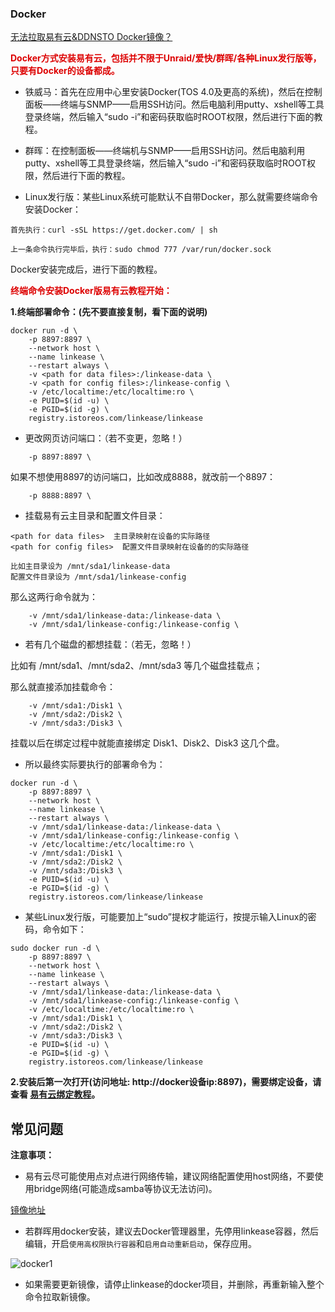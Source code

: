 ### Docker

[无法拉取易有云&DDNSTO Docker镜像？](https://www.bilibili.com/video/BV1FnUUYeEn9/)

**<font color="#dd0000">Docker方式安装易有云，包括并不限于Unraid/爱快/群晖/各种Linux发行版等，只要有Docker的设备都成。</font><br />**


* 铁威马：首先在应用中心里安装Docker(TOS 4.0及更高的系统)，然后在控制面板——终端与SNMP——启用SSH访问。然后电脑利用putty、xshell等工具登录终端，然后输入“sudo -i”和密码获取临时ROOT权限，然后进行下面的教程。

* 群晖：在控制面板——终端机与SNMP——启用SSH访问。然后电脑利用putty、xshell等工具登录终端，然后输入“sudo -i”和密码获取临时ROOT权限，然后进行下面的教程。

* Linux发行版：某些Linux系统可能默认不自带Docker，那么就需要终端命令安装Docker：

```
首先执行：curl -sSL https://get.docker.com/ | sh

上一条命令执行完毕后，执行：sudo chmod 777 /var/run/docker.sock
```
Docker安装完成后，进行下面的教程。

**<font color="#dd0000">终端命令安装Docker版易有云教程开始：</font><br />**

**1.终端部署命令：(先不要直接复制，看下面的说明)**

```
docker run -d \
    -p 8897:8897 \
    --network host \
    --name linkease \
    --restart always \
    -v <path for data files>:/linkease-data \
    -v <path for config files>:/linkease-config \
    -v /etc/localtime:/etc/localtime:ro \
    -e PUID=$(id -u) \
    -e PGID=$(id -g) \
    registry.istoreos.com/linkease/linkease
```

* 更改网页访问端口：（若不变更，忽略！）
```
    -p 8897:8897 \
```
如果不想使用8897的访问端口，比如改成8888，就改前一个8897：
```
    -p 8888:8897 \
```

* 挂载易有云主目录和配置文件目录：
```
<path for data files>  主目录映射在设备的实际路径
<path for config files>  配置文件目录映射在设备的的实际路径

比如主目录设为 /mnt/sda1/linkease-data
配置文件目录设为 /mnt/sda1/linkease-config
```
那么这两行命令就为：
```
    -v /mnt/sda1/linkease-data:/linkease-data \
    -v /mnt/sda1/linkease-config:/linkease-config \
```

 * 若有几个磁盘的都想挂载：（若无，忽略！）
 
比如有 /mnt/sda1、/mnt/sda2、/mnt/sda3 等几个磁盘挂载点；

那么就直接添加挂载命令：
``` 
    -v /mnt/sda1:/Disk1 \
    -v /mnt/sda2:/Disk2 \
    -v /mnt/sda3:/Disk3 \ 
```
挂载以后在绑定过程中就能直接绑定 Disk1、Disk2、Disk3 这几个盘。


* 所以最终实际要执行的部署命令为：

```
docker run -d \
    -p 8897:8897 \
    --network host \
    --name linkease \
    --restart always \
    -v /mnt/sda1/linkease-data:/linkease-data \
    -v /mnt/sda1/linkease-config:/linkease-config \
    -v /etc/localtime:/etc/localtime:ro \
    -v /mnt/sda1:/Disk1 \
    -v /mnt/sda2:/Disk2 \
    -v /mnt/sda3:/Disk3 \
    -e PUID=$(id -u) \
    -e PGID=$(id -g) \
    registry.istoreos.com/linkease/linkease
```

 * 某些Linux发行版，可能要加上“sudo”提权才能运行，按提示输入Linux的密码，命令如下：

```
sudo docker run -d \
    -p 8897:8897 \
    --network host \
    --name linkease \
    --restart always \
    -v /mnt/sda1/linkease-data:/linkease-data \
    -v /mnt/sda1/linkease-config:/linkease-config \
    -v /etc/localtime:/etc/localtime:ro \
    -v /mnt/sda1:/Disk1 \
    -v /mnt/sda2:/Disk2 \
    -v /mnt/sda3:/Disk3 \
    -e PUID=$(id -u) \
    -e PGID=$(id -g) \
    registry.istoreos.com/linkease/linkease
```


**2.安装后第一次打开(访问地址: http://docker设备ip:8897)，需要绑定设备，请查看 [易有云绑定教程](/zh/guide/linkease/install/cloud.md)。**

## 常见问题

**注意事项：**

* 易有云尽可能使用点对点进行网络传输，建议网络配置使用host网络，不要使用bridge网络(可能造成samba等协议无法访问)。

[镜像地址](https://hub.docker.com/r/linkease/linkease/)

* 若群晖用docker安装，建议去Docker管理器里，先停用linkease容器，然后编辑，开启`使用高权限执行容器`和`启用自动重新启动`，保存应用。

![docker1](./image/docker/docker2.jpg)

* 如果需要更新镜像，请停止linkease的docker项目，并删除，再重新输入整个命令拉取新镜像。
